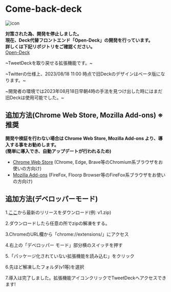 # Come-back-deck
![icon](https://github.com/kawa-nobu/Come-back-deck/assets/44832116/7a79c98c-4561-4632-94e2-27f993af73f6)

**対策された為、開発を停止しました。**  
**現在、Deck代替フロントエンド「Open-Deck」の開発を行っています。**  
**詳しくは下記リポジトリをご確認ください。**  
[Open-Deck](https://github.com/kawa-nobu/Open-Deck)  


~TweetDeckを取り戻せる拡張機能です。~

~Twitterの仕様上、2023/08/18 11:00 時点で旧Deckのデザインはベータ版になります。~

~開発者の環境では2023年08月18日早朝4時の手法を見つけ出した時にはまだ旧Deckは使用可能でした。~

## 追加方法(Chrome Web Store, Mozilla Add-ons) **※推奨**
**開発や検証を行わない場合は Chrome Web Store, Mozilla Add-ons より、導入する事をお勧めします。**  
**(簡単に導入でき、自動アップデートが行われるため)**
* [Chrome Web Store](https://chrome.google.com/webstore/detail/come-back-deck/npgmgeicfflphkalgckobobnnnmjnnnc) (Chrome, Edge, Brave等のChromium系ブラウザをお使いの方向け)
* [Mozilla Add-ons](https://addons.mozilla.org/ja/firefox/addon/come-back-deck/) (FireFox, Floorp Browser等のFireFox系ブラウザをお使いの方向け)

## 追加方法(デベロッパーモード)

1.[ここ](https://github.com/kawa-nobu/Come-back-deck/releases)から最新のリリースをダウンロード(例: v1.zip)

2.ダウンロードしたら任意の所でzipの解凍をする。

3.ChromeのURL欄から「chrome://extensions/」にアクセス

4.右上の「デベロッパー モード」部分横のスイッチを押す

5.「パッケージ化されていない拡張機能を読み込む」をクリック

6.先ほど解凍したフォルダ(v1等)を選択

7.導入は完了しました。拡張機能アイコンクリックでTweetDeckへアクセスできます!
